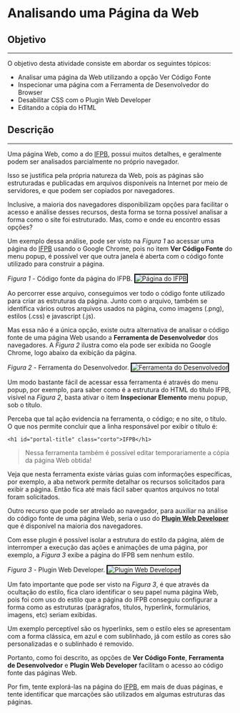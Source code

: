 # Analisando uma Página da Web

## Objetivo
---

O objetivo desta atividade consiste em abordar os seguintes tópicos:

- Analisar uma página da Web utilizando a opção Ver Código Fonte
- Inspecionar uma página com a Ferramenta de Desenvolvedor do Browser
- Desabilitar CSS com o Plugin Web Developer
- Editando a cópia do HTML
  
## Descrição
---

Uma página Web, como a do [IFPB](http://www.ifpb.edu.br/), possui muitos detalhes, e geralmente podem ser analisados parcialmente no próprio navegador.

Isso se justifica pela própria natureza da Web, pois as páginas são estruturadas e publicadas em arquivos disponíveis na Internet por meio de servidores, e que podem ser copiados por navegadores. 

Inclusive, a maioria dos navegadores disponibilizam opções para facilitar o acesso e análise desses recursos, desta forma se torna possível analisar a forma como o site foi estruturado. Mas, como e onde eu encontro essas opções?

Um exemplo dessa análise, pode ser visto na *Figura 1* ao acessar uma página do [IFPB](http://www.ifpb.edu.br/) usando o Google Chrome, pois no item **Ver Código Fonte** do menu popup, é possível ver que outra janela é aberta com o código fonte utilizado para construir a página.

*Figura 1* - Código fonte da página do IFPB.
<img src="assets/screen-ifpb.png" alt="Página do IFPB" style="border: 2px solid #000">

Ao percorrer esse arquivo, conseguimos ver todo o código fonte utilizado para criar as estruturas da página. Junto com o arquivo, também se identifica vários outros arquivos usados na página, como imagens (.png), estilos (.css) e javascript (.js).

Mas essa não é a única opção, existe outra alternativa de analisar o código fonte de uma página Web usando a **Ferramenta de Desenvolvedor** dos navegadores. A *Figura 2* ilustra como ela pode ser exibida no Google Chrome, logo abaixo da exibição da página.

*Figura 2* - Ferramenta do Desenvolvedor.
<img src="assets/screen-devtool.png" alt="Ferramenta do Desenvolvedor" style="border: 2px solid #000">

Um modo bastante fácil de acessar essa ferramenta é através do menu popup, por exemplo, para saber como é a estrutura do HTML do título IFPB, visível na *Figura 2*, basta ativar o item **Inspecionar Elemento** menu popup, sob o título.

Perceba que tal ação evidencia na ferramenta, o código; e no site, o título. O que nos permite concluir que a linha responsável por exibir o título é:

```
<h1 id="portal-title" class="corto">IFPB</h1>
```

> Nessa ferramenta também é possível editar temporariamente a cópia da página Web obtida!

Veja que nesta ferramenta existe várias guias com informações específicas, por exemplo, a aba network permite detalhar os recursos solicitados para exibir a página. Então fica até mais fácil saber quantos arquivos no total foram solicitados.

Outro recurso que pode ser atrelado ao navegador, para auxiliar na análise do código fonte de uma página Web, seria o uso do **[Plugin Web Developer](https://chrome.google.com/webstore/detail/web-developer/bfbameneiokkgbdmiekhjnmfkcnldhhm)** que é disponível na maioria dos navegadores.

Com esse plugin é possível isolar a estrutura do estilo da página, além de interromper a execução das ações e animações de uma página, por exemplo, a *Figura 3* exibe a página do IFPB sem nenhum estilo.

*Figura 3* - Plugin Web Developer.
<img src="assets/screen-plugin.png" alt="Plugin Web Developer" style="border: 2px solid #000">

Um fato importante que pode ser visto na *Figura 3*, é que através da ocultação do estilo, fica claro identificar o seu papel numa página Web, pois foi com uso do estilo que a página do IFPB conseguiu configurar a forma como as estruturas (parágrafos, títulos, hyperlink, formulários, imagens, etc) seriam exibidas.

Um exemplo perceptível são os hyperlinks, sem o estilo eles se apresentam com a forma clássica, em azul e com sublinhado, já com estilo as cores são personalizadas e o sublinhado é removido.

Portanto, como foi descrito, as opções de **Ver Código Fonte**, **Ferramenta de Desenvolvedor** e **Plugin Web Developer** facilitam o acesso ao código fonte das páginas Web.

Por fim, tente explorá-las na página do [IFPB](http://www.ifpb.edu.br/), em mais de duas páginas, e tente identificar que marcações são utilizados em algumas estruturas das páginas.
